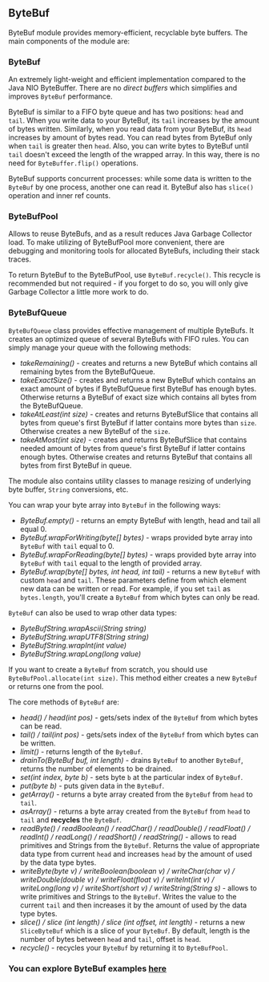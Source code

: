 ## ByteBuf

ByteBuf module provides memory-efficient, recyclable byte buffers. The main components of the module are:

### ByteBuf 
An extremely light-weight and efficient implementation compared to the Java NIO ByteBuffer. There are no *direct buffers* 
which simplifies and improves `ByteBuf` performance. 

ByteBuf is similar to a FIFO byte queue and has two positions: `head` and `tail`. When you write data to your 
ByteBuf, its `tail` increases by the amount of bytes written. Similarly, when you read data from your ByteBuf,
its `head` increases by amount of bytes read. You can read bytes from ByteBuf only when `tail` is greater 
then `head`. Also, you can write bytes to ByteBuf until `tail` doesn't exceed the length of the wrapped 
array. In this way, there is no need for `ByteBuffer.flip()` operations. 

ByteBuf supports concurrent processes: while some data is written to the `ByteBuf` by one process, another one can 
read it. ByteBuf also has `slice()` operation and inner ref counts.

### ByteBufPool
Allows to reuse ByteBufs, and as a result reduces Java Garbage Collector load. To make utilizing of ByteBufPool more 
convenient, there are debugging and monitoring tools for allocated ByteBufs, including their stack traces.

To return ByteBuf to the ByteBufPool, use `ByteBuf.recycle()`. This recycle is recommended but not required - if you 
forget to do so, you will only give Garbage Collector a little more work to do. 

### ByteBufQueue
`ByteBufQueue` class provides effective management of multiple ByteBufs. It creates an optimized queue of several 
ByteBufs with FIFO rules. You can simply manage your queue with the following methods:
* *takeRemaining()* - creates and returns a new ByteBuf which contains all remaining bytes from the ByteBufQueue.
* *takeExactSize()* - creates and returns a new ByteBuf which contains an exact amount of bytes if ByteBufQueue first 
ByteBuf has enough bytes. Otherwise returns a ByteBuf of exact size which contains all bytes from the ByteBufQueue.
* *takeAtLeast(int size)* - creates and returns ByteBufSlice that contains all bytes from queue's first ByteBuf
if latter contains more bytes than `size`. Otherwise creates a new ByteBuf of the `size`.
* *takeAtMost(int size)* - creates and returns ByteBufSlice that contains needed amount of bytes from queue's first ByteBuf
if latter contains enough bytes. Otherwise creates and returns ByteBuf that contains all bytes from first ByteBuf in queue.

The module also contains utility classes to manage resizing of underlying byte buffer, `String` conversions, etc.

You can wrap your byte array into `ByteBuf` in the following ways:

* *ByteBuf.empty()* - returns an empty ByteBuf with length, head and tail all equal 0.
* *ByteBuf.wrapForWriting(byte[] bytes)* - wraps provided byte array into `ByteBuf` with `tail` equal to 0.
* *ByteBuf.wrapForReading(byte[] bytes)* - wraps provided byte array into `ByteBuf` with `tail` equal to the 
length of provided array.
* *ByteBuf.wrap(byte[] bytes, int head, int tail)* - returns a new `ByteBuf` with custom `head` 
and `tail`. These parameters define from which element new data can be written or read. For example, if you set 
`tail` as `bytes.length`, you'll create a `ByteBuf` from which bytes can only be read.

`ByteBuf` can also be used to wrap other data types:
* *ByteBufString.wrapAscii(String string)*
* *ByteBufString.wrapUTF8(String string)*
* *ByteBufString.wrapInt(int value)*
* *ByteBufString.wrapLong(long value)*

If you want to create a `ByteBuf` from scratch, you should use `ByteBufPool.allocate(int size)`. This method either creates 
a new `ByteBuf` or returns one from the pool.

The core methods of `ByteBuf` are:

* *head() / head(int pos)* - gets/sets index of the `ByteBuf` from which bytes can be read.
* *tail() / tail(int pos)* - gets/sets index of the `ByteBuf` from which bytes can be written.
* *limit()* - returns length of the `ByteBuf`.
* *drainTo(ByteBuf buf, int length)* - drains `ByteBuf` to another `ByteBuf`, returns the number of elements to be drained.
* *set(int index, byte b)* - sets byte `b` at the particular index of `ByteBuf`.
* *put(byte b)* - puts given data in the `ByteBuf`.
* *getArray()* - returns a byte array created from the `ByteBuf` from `head` to `tail`.
* *asArray()* - returns a byte array created from the `ByteBuf` from `head` to `tail` and **recycles** the 
`ByteBuf`.
* *readByte() / readBoolean() / readChar() / readDouble() / readFloat() / readInt() / readLong() / readShort() / 
readString()* - allows to read primitives and Strings from the `ByteBuf`. Returns the value of appropriate data type from 
current `head` and increases `head` by the amount of used by the data type bytes.
* *writeByte(byte v) / writeBoolean(boolean v) / writeChar(char v) / writeDouble(double v) / writeFloat(float v) / 
writeInt(int v) / writeLong(long v) / writeShort(short v) / writeString(String s)* - allows to write primitives and Strings 
to the `ByteBuf`. Writes the value to the current `tail` and then increases it by the amount of used by the data 
type bytes.
* *slice() / slice (int length) / slice (int offset, int length)* - returns a new `SliceByteBuf` which is a slice of your 
`ByteBuf`. By default, length is the number of bytes between `head` and `tail`, offset is `head`.
* *recycle()* - recycles your `ByteBuf` by returning it to `ByteBufPool`.

### You can explore ByteBuf examples [here](https://github.com/softindex/datakernel/tree/master/examples/bytebuf)
